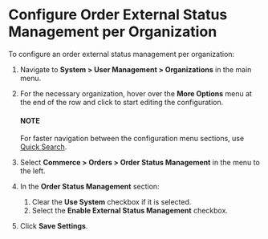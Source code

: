 <a id="sys-commerce-orders-status-management-org"></a>

# Configure Order External Status Management per Organization

To configure an order external status management per organization:

1. Navigate to **System > User Management > Organizations** in the main menu.
2. For the necessary organization, hover over the <i class="fa fa-ellipsis-h fa-lg" aria-hidden="true"></i> **More Options** menu at the end of the row and click <i class="fas fa-cog" aria-hidden="true"></i> to start editing the configuration.

   #### NOTE
   For faster navigation between the configuration menu sections, use [Quick Search](../../../../../configuration/quick-search.md#user-guide-system-configuration-quick-search).
3. Select **Commerce > Orders > Order Status Management** in the menu to the left.
4. In the **Order Status Management** section:
   1. Clear the **Use System** checkbox if it is selected.
   2. Select the **Enable External Status Management** checkbox.
5. Click **Save Settings**.

<!-- fa-bars = fa-navicon -->
<!-- Ic Tiles is used as Set As Default in saved views, and as tiles in display layout options -->
<!-- IcPencil refers to Rename in Commerce and Inline Editing in CRM -->
<!-- Check mark in the square. -->
<!-- SortDesc is also used as drop-down arrow -->
